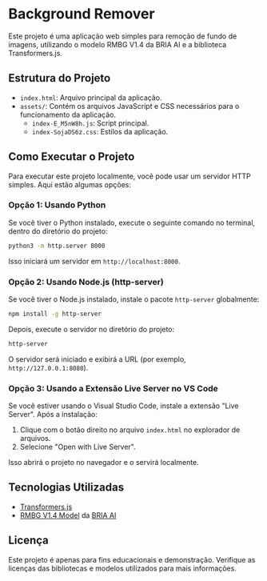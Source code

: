 # Background Remover

Este projeto é uma aplicação web simples para remoção de fundo de imagens, utilizando o modelo RMBG V1.4 da BRIA AI e a biblioteca Transformers.js.

## Estrutura do Projeto

- `index.html`: Arquivo principal da aplicação.
- `assets/`: Contém os arquivos JavaScript e CSS necessários para o funcionamento da aplicação.
  - `index-E_M5nW8h.js`: Script principal.
  - `index-SojaDS6z.css`: Estilos da aplicação.

## Como Executar o Projeto

Para executar este projeto localmente, você pode usar um servidor HTTP simples. Aqui estão algumas opções:

### Opção 1: Usando Python

Se você tiver o Python instalado, execute o seguinte comando no terminal, dentro do diretório do projeto:

```bash
python3 -m http.server 8000
```

Isso iniciará um servidor em `http://localhost:8000`.

### Opção 2: Usando Node.js (http-server)

Se você tiver o Node.js instalado, instale o pacote `http-server` globalmente:

```bash
npm install -g http-server
```

Depois, execute o servidor no diretório do projeto:

```bash
http-server
```

O servidor será iniciado e exibirá a URL (por exemplo, `http://127.0.0.1:8080`).

### Opção 3: Usando a Extensão Live Server no VS Code

Se você estiver usando o Visual Studio Code, instale a extensão "Live Server". Após a instalação:
1. Clique com o botão direito no arquivo `index.html` no explorador de arquivos.
2. Selecione "Open with Live Server".

Isso abrirá o projeto no navegador e o servirá localmente.

## Tecnologias Utilizadas

- [Transformers.js](http://github.com/xenova/transformers.js)
- [RMBG V1.4 Model](https://huggingface.co/briaai/RMBG-1.4) da [BRIA AI](https://bria.ai/)

## Licença

Este projeto é apenas para fins educacionais e demonstração. Verifique as licenças das bibliotecas e modelos utilizados para mais informações.
